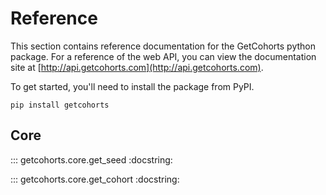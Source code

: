 # Reference

This section contains reference documentation for the GetCohorts python package. For a reference of the web API, you can view the documentation site at [http://api.getcohorts.com](http://api.getcohorts.com).

To get started, you'll need to install the package from PyPI.

```
pip install getcohorts
```

## Core

::: getcohorts.core.get_seed
    :docstring:

::: getcohorts.core.get_cohort
    :docstring: